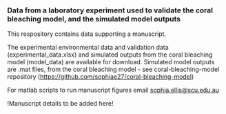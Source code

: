 ### Data from a laboratory experiment used to validate the coral bleaching model, and the simulated model outputs

This respository contains data supporting a manuscript. 

The experimental environmental data and validation data (experimental_data.xlsx) and simulated outputs from the coral bleaching model (model_data) are available for download.
Simulated model outputs are .mat files, from the coral bleaching model - see coral-bleaching-model repository (https://github.com/sophiae27/coral-bleaching-model)

For matlab scripts to run manuscript figures email sophia.ellis@scu.edu.au

!Manuscript details to be added here!
